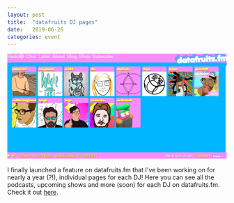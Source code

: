 ```yaml
---
layout: post
title:  "datafruits DJ pages"
date:   2019-06-26
categories: event
---
```


<img src="/assets/images/datafruits_djs.PNG">

I finally launched a feature on datafruits.fm that I've been working on for nearly a year (?!), individual pages for each DJ! Here you can see all the podcasts, upcoming shows and more (soon) for each DJ on datafruits.fm. Check it out <a href="https://datafruits.fm/djs">here</a>.
